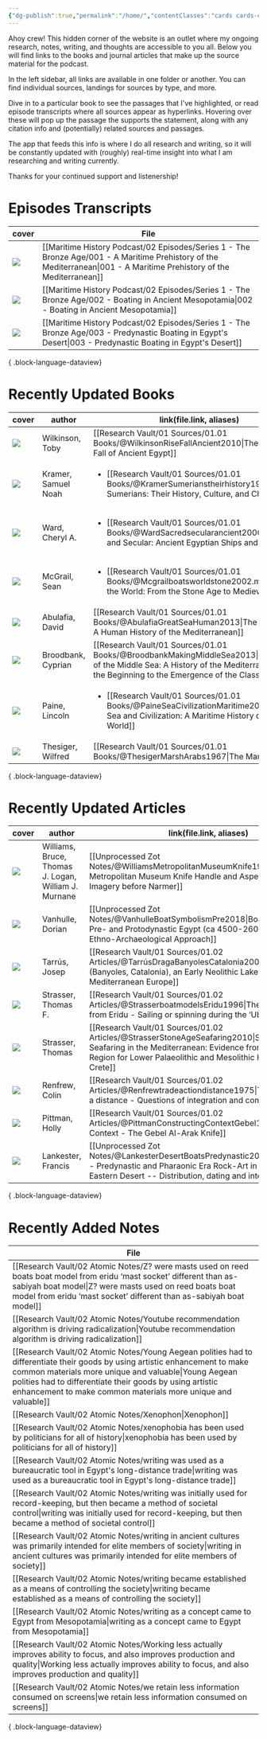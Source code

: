 ```yaml
---
{"dg-publish":true,"permalink":"/home/","contentClasses":"cards cards-cover cards-cover-no-border","tags":["gardenEntry"]}
---
```


Ahoy crew! This hidden corner of the website is an outlet where my ongoing research, notes, writing, and thoughts are accessible to you all. Below you will find links to the books and journal articles that make up the source material for the podcast.

In the left sidebar, all links are available in one folder or another. You can find individual sources, landings for sources by type, and more.

Dive in to a particular book to see the passages that I've highlighted, or read episode transcripts where all sources appear as hyperlinks. Hovering over these will pop up the passage the supports the statement, along with any citation info and (potentially) related sources and passages.

The app that feeds this info is where I do all research and writing, so it will be constantly updated with (roughly) real-time insight into what I am researching and writing currently.

Thanks for your continued support and listenership!

# Episodes Transcripts

| cover                                                                                         | File                                                                                                                                                                     |
| --------------------------------------------------------------------------------------------- | ------------------------------------------------------------------------------------------------------------------------------------------------------------------------ |
| ![](https://res.cloudinary.com/ducqxvol0/image/upload/v1694658433/001_Final_Cover_yiabon.png) | [[Maritime History Podcast/02 Episodes/Series 1 - The Bronze Age/001 - A Maritime Prehistory of the Mediterranean\|001 - A Maritime Prehistory of the Mediterranean]] |
| ![](https://res.cloudinary.com/ducqxvol0/image/upload/v1694658376/002_Final_Cover_r10lra.png) | [[Maritime History Podcast/02 Episodes/Series 1 - The Bronze Age/002 - Boating in Ancient Mesopotamia\|002 - Boating in Ancient Mesopotamia]]                         |
| ![](\-)                                                                                       | [[Maritime History Podcast/02 Episodes/Series 1 - The Bronze Age/003 - Predynastic Boating in Egypt's Desert\|003 - Predynastic Boating in Egypt's Desert]]           |

{ .block-language-dataview}

# Recently Updated Books

| cover                                                                                                    | author              | link(file.link, aliases)                                                                                                                                                                            |
| -------------------------------------------------------------------------------------------------------- | ------------------- | --------------------------------------------------------------------------------------------------------------------------------------------------------------------------------------------------- |
| ![](https://m.media-amazon.com/images/I/61g9Jws4k9L._SL1500_.jpg)                                        | Wilkinson, Toby     | [[Research Vault/01 Sources/01.01 Books/@WilkinsonRiseFallAncient2010\|The Rise and Fall of Ancient Egypt]]                                                                                      |
| ![](https://m.media-amazon.com/images/I/81ZQWb8CFnL._SL1360_.jpg)                                        | Kramer, Samuel Noah | <ul><li>[[Research Vault/01 Sources/01.01 Books/@KramerSumerianstheirhistory1963.md\\|The Sumerians: Their History, Culture, and Character]]</li></ul>                                              |
| ![](https://res.cloudinary.com/ducqxvol0/image/upload/v1695481196/Source%20Covers/ward_cover_fyq0ko.png) | Ward, Cheryl A.     | <ul><li>[[Research Vault/01 Sources/01.01 Books/@WardSacredsecularancient2000.md\\|Sacred and Secular: Ancient Egyptian Ships and Boats]]</li></ul>                                                 |
| ![](https://m.media-amazon.com/images/I/51R3Vu32LJL.jpg)                                                 | McGrail, Sean       | <ul><li>[[Research Vault/01 Sources/01.01 Books/@Mcgrailboatsworldstone2002.md\\|Boats of the World: From the Stone Age to Medieval Times]]</li></ul>                                               |
| ![](https://m.media-amazon.com/images/I/61D+7nFkRZL._SL1500_.jpg)                                        | Abulafia, David     | [[Research Vault/01 Sources/01.01 Books/@AbulafiaGreatSeaHuman2013\|The Great Sea: A Human History of the Mediterranean]]                                                                        |
| ![](https://m.media-amazon.com/images/I/71VcN6Vsl-L._SL1500_.jpg)                                        | Broodbank, Cyprian  | [[Research Vault/01 Sources/01.01 Books/@BroodbankMakingMiddleSea2013\|The Making of the Middle Sea: A History of the Mediterranean from the Beginning to the Emergence of the Classical World]] |
| ![](https://m.media-amazon.com/images/I/91Id2S35ZwL._SL1500_.jpg)                                        | Paine, Lincoln      | <ul><li>[[Research Vault/01 Sources/01.01 Books/@PaineSeaCivilizationMaritime2013.md\\|The Sea and Civilization: A Maritime History of the World]]</li></ul>                                        |
| ![](https://m.media-amazon.com/images/I/61cvX+77YSL._SL1169_.jpg)                                        | Thesiger, Wilfred   | [[Research Vault/01 Sources/01.01 Books/@ThesigerMarshArabs1967\|The Marsh Arabs]]                                                                                                               |

{ .block-language-dataview}

# Recently Updated Articles

| cover                                                                                                                             | author                                               | link(file.link, aliases)                                                                                                                                                                                             |
| --------------------------------------------------------------------------------------------------------------------------------- | ---------------------------------------------------- | -------------------------------------------------------------------------------------------------------------------------------------------------------------------------------------------------------------------- |
| ![](https://res.cloudinary.com/ducqxvol0/image/upload/v1694744142/Source%20Covers/Pasted_image_20230723175354_vyhyyx.png)         | Williams, Bruce, Thomas J. Logan, William J. Murnane | [[Unprocessed Zot Notes/@WilliamsMetropolitanMuseumKnife1987\|The Metropolitan Museum Knife Handle and Aspects of Pharaonic Imagery before Narmer]]                                                               |
| ![](https://res.cloudinary.com/ducqxvol0/image/upload/v1694744076/Source%20Covers/Pasted_image_20230723174916_mtmz1o.png)         | Vanhulle, Dorian                                     | [[Unprocessed Zot Notes/@VanhulleBoatSymbolismPre2018\|Boat Symbolism in Pre- and Protodynastic Egypt (ca 4500-2600 B.C.) -- An Ethno-Archaeological Approach]]                                                   |
| ![](https://res.cloudinary.com/ducqxvol0/image/upload/v1694744025/Source%20Covers/tarrus_draga_cover_rcinrz.jpg)                  | Tarrús, Josep                                        | [[Research Vault/01 Sources/01.02 Articles/@TarrúsDragaBanyolesCatalonia2008\|La Draga (Banyoles, Catalonia), an Early Neolithic Lakeside Village in Mediterranean Europe]]                                       |
| ![](https://res.cloudinary.com/ducqxvol0/image/upload/v1694743976/Source%20Covers/strasser_1996_ievcb8.jpg)                       | Strasser, Thomas F.                                  | [[Research Vault/01 Sources/01.02 Articles/@StrasserboatmodelsEridu1996\|The boat models from Eridu - Sailing or spinning during the ‘Ubaid period?]]                                                             |
| ![](https://res.cloudinary.com/ducqxvol0/image/upload/v1694743942/Source%20Covers/strasser_hesperia_cover_zxjo5a.png)             | Strasser, Thomas                                     | [[Research Vault/01 Sources/01.02 Articles/@StrasserStoneAgeSeafaring2010\|Stone Age Seafaring in the Mediterranean: Evidence from the Plakias Region for Lower Palaeolithic and Mesolithic Habitation of Crete]] |
| ![](https://res.cloudinary.com/ducqxvol0/image/upload/v1694743899/Source%20Covers/renfrew_cover_weyeje.jpg)                       | Renfrew, Colin                                       | [[Research Vault/01 Sources/01.02 Articles/@Renfrewtradeactiondistance1975\|Trade as action at a distance - Questions of integration and communication]]                                                          |
| ![](https://res.cloudinary.com/ducqxvol0/image/upload/v1694743840/Source%20Covers/Gebel_el-Arak_knife__front_and_back_a9sl5x.jpg) | Pittman, Holly                                       | [[Research Vault/01 Sources/01.02 Articles/@PittmanConstructingContextGebel1996\|Constructing Context - The Gebel Al-Arak Knife]]                                                                                 |
| ![](https://res.cloudinary.com/ducqxvol0/image/upload/v1694743713/Source%20Covers/Pasted_image_20230723164629_u5bd4v.png)         | Lankester, Francis                                   | [[Unprocessed Zot Notes/@LankesterDesertBoatsPredynastic2013\|Desert Boats - Predynastic and Pharaonic Era Rock-Art in Egypt’s Central Eastern Desert -- Distribution, dating and interpretation]]                |

{ .block-language-dataview}

# Recently Added Notes

| File                                                                                                                                                                                                                                                                                                                 |
| -------------------------------------------------------------------------------------------------------------------------------------------------------------------------------------------------------------------------------------------------------------------------------------------------------------------- |
| [[Research Vault/02 Atomic Notes/Z? were masts used on reed boats boat model from eridu ‘mast socket’ different than as-sabiyah boat model\|Z? were masts used on reed boats boat model from eridu ‘mast socket’ different than as-sabiyah boat model]]                                                           |
| [[Research Vault/02 Atomic Notes/Youtube recommendation algorithm is driving radicalization\|Youtube recommendation algorithm is driving radicalization]]                                                                                                                                                         |
| [[Research Vault/02 Atomic Notes/Young Aegean polities had to differentiate their goods by using artistic enhancement to make common materials more unique and valuable\|Young Aegean polities had to differentiate their goods by using artistic enhancement to make common materials more unique and valuable]] |
| [[Research Vault/02 Atomic Notes/Xenophon\|Xenophon]]                                                                                                                                                                                                                                                             |
| [[Research Vault/02 Atomic Notes/xenophobia has been used by politicians for all of history\|xenophobia has been used by politicians for all of history]]                                                                                                                                                         |
| [[Research Vault/02 Atomic Notes/writing was used as a bureaucratic tool in Egypt's long-distance trade\|writing was used as a bureaucratic tool in Egypt's long-distance trade]]                                                                                                                                 |
| [[Research Vault/02 Atomic Notes/writing was initially used for record-keeping, but then became a method of societal control\|writing was initially used for record-keeping, but then became a method of societal control]]                                                                                       |
| [[Research Vault/02 Atomic Notes/writing in ancient cultures was primarily intended for elite members of society\|writing in ancient cultures was primarily intended for elite members of society]]                                                                                                               |
| [[Research Vault/02 Atomic Notes/writing became established as a means of controlling the society\|writing became established as a means of controlling the society]]                                                                                                                                             |
| [[Research Vault/02 Atomic Notes/writing as a concept came to Egypt from Mesopotamia\|writing as a concept came to Egypt from Mesopotamia]]                                                                                                                                                                       |
| [[Research Vault/02 Atomic Notes/Working less actually improves ability to focus, and also improves production and quality\|Working less actually improves ability to focus, and also improves production and quality]]                                                                                           |
| [[Research Vault/02 Atomic Notes/we retain less information consumed on screens\|we retain less information consumed on screens]]                                                                                                                                                                                 |

{ .block-language-dataview}